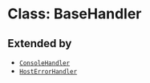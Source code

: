 # Class: BaseHandler

## Extended by

- [`ConsoleHandler`](../../ConsoleHandler/classes/console-handler.md)
- [`HostErrorHandler`](../../HostErrorHandler/classes/host-error-handler/index.md)
